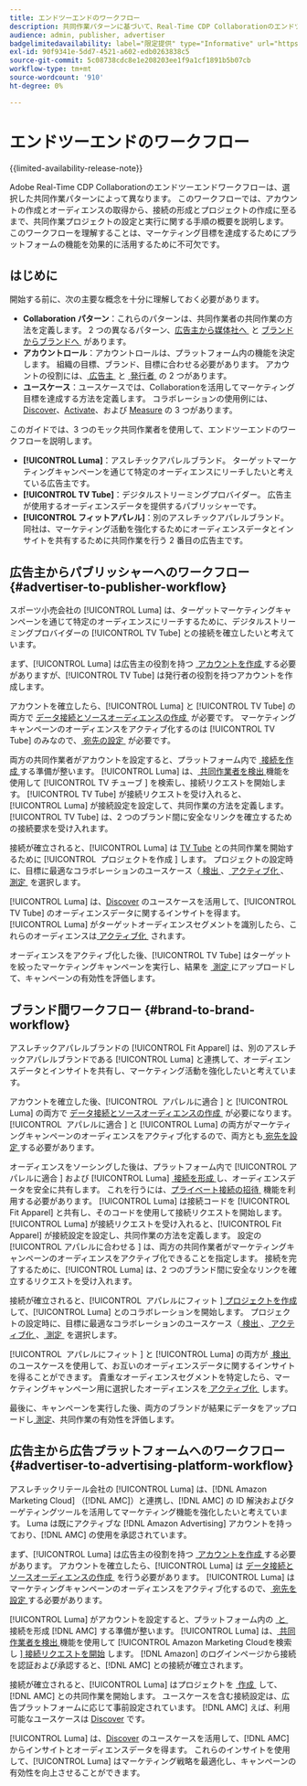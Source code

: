 ```yaml
---
title: エンドツーエンドのワークフロー
description: 共同作業パターンに基づいて、Real-Time CDP Collaborationのエンドツーエンドでの使用ワークフローを理解します。
audience: admin, publisher, advertiser
badgelimitedavailability: label="限定提供" type="Informative" url="https://helpx.adobe.com/jp/legal/product-descriptions/real-time-customer-data-platform-collaboration.html newtab=true"
exl-id: 90f9341e-5dd7-4521-a602-edb0263838c5
source-git-commit: 5c08738cdc8e1e208203ee1f9a1cf1891b5b07cb
workflow-type: tm+mt
source-wordcount: '910'
ht-degree: 0%

---
```


# エンドツーエンドのワークフロー

{{limited-availability-release-note}}

Adobe Real-Time CDP Collaborationのエンドツーエンドワークフローは、選択した共同作業パターンによって異なります。 このワークフローでは、アカウントの作成とオーディエンスの取得から、接続の形成とプロジェクトの作成に至るまで、共同作業プロジェクトの設定と実行に関する手順の概要を説明します。 このワークフローを理解することは、マーケティング目標を達成するためにプラットフォームの機能を効果的に活用するために不可欠です。

## はじめに

開始する前に、次の主要な概念を十分に理解しておく必要があります。

- **Collaboration パターン**：これらのパターンは、共同作業者の共同作業の方法を定義します。 2 つの異なるパターン、[&#x200B; 広告主から媒体社へ &#x200B;](./collaboration-patterns.md#advertiser-to-publisher) と [&#x200B; ブランドからブランドへ &#x200B;](./collaboration-patterns.md#brand-to-brand) があります。
- **アカウントロール**：アカウントロールは、プラットフォーム内の機能を決定します。 組織の目標、ブランド、目標に合わせる必要があります。 アカウントの役割には、[&#x200B; 広告主 &#x200B;](./roles.md#advertiser) と [&#x200B; 発行者 &#x200B;](./roles.md#publisher) の 2 つがあります。
- **ユースケース**：ユースケースでは、Collaborationを活用してマーケティング目標を達成する方法を定義します。 コラボレーションの使用例には、[Discover](./use-cases.md#discover)、[Activate](./use-cases.md#activate)、および [Measure](./use-cases.md#measure) の 3 つがあります。

このガイドでは、3 つのモック共同作業者を使用して、エンドツーエンドのワークフローを説明します。

- **[!UICONTROL Luma]**：アスレチックアパレルブランド。 ターゲットマーケティングキャンペーンを通じて特定のオーディエンスにリーチしたいと考えている広告主です。
- **[!UICONTROL TV Tube]**：デジタルストリーミングプロバイダー。 広告主が使用するオーディエンスデータを提供するパブリッシャーです。
- **[!UICONTROL フィットアパレル]**：別のアスレチックアパレルブランド。 同社は、マーケティング活動を強化するためにオーディエンスデータとインサイトを共有するために共同作業を行う 2 番目の広告主です。

## 広告主からパブリッシャーへのワークフロー {#advertiser-to-publisher-workflow}

スポーツ小売会社の [!UICONTROL Luma] は、ターゲットマーケティングキャンペーンを通じて特定のオーディエンスにリーチするために、デジタルストリーミングプロバイダーの [!UICONTROL TV Tube] との接続を確立したいと考えています。

まず、[!UICONTROL Luma] は広告主の役割を持つ [&#x200B; アカウントを作成 &#x200B;](../setup/onboard-account.md) する必要がありますが、[!UICONTROL TV Tube] は発行者の役割を持つアカウントを作成します。

アカウントを確立したら、[!UICONTROL Luma] と [!UICONTROL TV Tube] の両方で [&#x200B; データ接続とソースオーディエンスの作成 &#x200B;](../setup/onboard-audiences.md) が必要です。 マーケティングキャンペーンのオーディエンスをアクティブ化するのは [!UICONTROL TV Tube] のみなので、[&#x200B; 宛先の設定 &#x200B;](../setup/manage-destinations.md) が必要です。

両方の共同作業者がアカウントを設定すると、プラットフォーム内で [&#x200B; 接続を作成 &#x200B;](../connect/establishing-connections.md) する準備が整います。 [!UICONTROL Luma] は、[&#x200B; 共同作業者を検出 &#x200B;](../connect/discover-collaborators.md) 機能を使用して [!UICONTROL TV チューブ &#x200B;] を検索し、接続リクエストを開始します。 [!UICONTROL TV Tube] が接続リクエストを受け入れると、[!UICONTROL Luma] が接続設定を設定して、共同作業の方法を定義します。 [!UICONTROL TV Tube] は、2 つのブランド間に安全なリンクを確立するための接続要求を受け入れます。

接続が確立されると、[!UICONTROL Luma] は [TV Tube](../collaborate/manage-projects.md) との共同作業を開始するために [!UICONTROL &#x200B; プロジェクトを作成 &#x200B;] します。 プロジェクトの設定時に、目標に最適なコラボレーションのユースケース（[&#x200B; 検出 &#x200B;](../collaborate/discover.md)、[&#x200B; アクティブ化 &#x200B;](../collaborate/activate.md)、[&#x200B; 測定 &#x200B;](../collaborate/measure.md) を選択します。

[!UICONTROL Luma] は、[Discover](../collaborate/discover.md) のユースケースを活用して、[!UICONTROL TV Tube] のオーディエンスデータに関するインサイトを得ます。 [!UICONTROL Luma] がターゲットオーディエンスセグメントを識別したら、これらのオーディエンスは [&#x200B; アクティブ化 &#x200B;](../collaborate/activate.md) されます。

オーディエンスをアクティブ化した後、[!UICONTROL TV Tube] はターゲットを絞ったマーケティングキャンペーンを実行し、結果を [&#x200B; 測定 &#x200B;](../collaborate/measure.md) にアップロードして、キャンペーンの有効性を評価します。

## ブランド間ワークフロー {#brand-to-brand-workflow}

アスレチックアパレルブランドの [!UICONTROL Fit Apparel] は、別のアスレチックアパレルブランドである [!UICONTROL Luma] と連携して、オーディエンスデータとインサイトを共有し、マーケティング活動を強化したいと考えています。

アカウントを確立した後、[!UICONTROL &#x200B; アパレルに適合 &#x200B;] と [!UICONTROL Luma] の両方で [&#x200B; データ接続とソースオーディエンスの作成 &#x200B;](../setup/onboard-audiences.md) が必要になります。 [!UICONTROL &#x200B; アパレルに適合 &#x200B;] と [!UICONTROL Luma] の両方がマーケティングキャンペーンのオーディエンスをアクティブ化するので、両方とも [&#x200B; 宛先を設定 &#x200B;](../setup/manage-destinations.md) する必要があります。

オーディエンスをソーシングした後は、プラットフォーム内で [!UICONTROL &#x200B; アパレルに適合 &#x200B;] および [!UICONTROL Luma] [&#x200B; 接続を形成 &#x200B;](../connect/establishing-connections.md) し、オーディエンスデータを安全に共有します。 これを行うには、[&#x200B; プライベート接続の招待 &#x200B;](../connect/establishing-connections.md#private-connection-invite) 機能を利用する必要があります。 [!UICONTROL Luma] は接続コードを [!UICONTROL Fit Apparel] と共有し、そのコードを使用して接続リクエストを開始します。 [!UICONTROL Luma] が接続リクエストを受け入れると、[!UICONTROL Fit Apparel] が接続設定を設定し、共同作業の方法を定義します。 設定の [!UICONTROL &#x200B; アパレルに合わせる &#x200B;] は、両方の共同作業者がマーケティングキャンペーンのオーディエンスをアクティブ化できることを指定します。 接続を完了するために、[!UICONTROL Luma] は、2 つのブランド間に安全なリンクを確立するリクエストを受け入れます。

接続が確立されると、[!UICONTROL &#x200B; アパレルにフィット &#x200B;][&#x200B; プロジェクトを作成 &#x200B;](../collaborate/manage-projects.md) して、[!UICONTROL Luma] とのコラボレーションを開始します。 プロジェクトの設定時に、目標に最適なコラボレーションのユースケース（[&#x200B; 検出 &#x200B;](../collaborate/discover.md)、[&#x200B; アクティブ化 &#x200B;](../collaborate/activate.md)、[&#x200B; 測定 &#x200B;](../collaborate/measure.md) を選択します。

[!UICONTROL &#x200B; アパレルにフィット &#x200B;] と [!UICONTROL Luma] の両方が [&#x200B; 検出 &#x200B;](../collaborate/discover.md) のユースケースを使用して、お互いのオーディエンスデータに関するインサイトを得ることができます。 貴重なオーディエンスセグメントを特定したら、マーケティングキャンペーン用に選択したオーディエンスを [&#x200B; アクティブ化 &#x200B;](../collaborate/activate.md) します。

最後に、キャンペーンを実行した後、両方のブランドが結果にデータをアップロードし [&#x200B; 測定 &#x200B;](../collaborate/measure.md)、共同作業の有効性を評価します。

## 広告主から広告プラットフォームへのワークフロー {#advertiser-to-advertising-platform-workflow}

アスレチックリテール会社の [!UICONTROL Luma] は、[!DNL Amazon Marketing Cloud] （[!DNL AMC]）と連携し、[!DNL AMC] の ID 解決およびターゲティングツールを活用してマーケティング機能を強化したいと考えています。 Luma は既にアクティブな [!DNL Amazon Advertising] アカウントを持っており、[!DNL AMC] の使用を承認されています。

まず、[!UICONTROL Luma] は広告主の役割を持つ [&#x200B; アカウントを作成 &#x200B;](../setup/onboard-account.md) する必要があります。 アカウントを確立したら、[!UICONTROL Luma] は [&#x200B; データ接続とソースオーディエンスの作成 &#x200B;](../setup/onboard-audiences.md) を行う必要があります。 [!UICONTROL Luma] はマーケティングキャンペーンのオーディエンスをアクティブ化するので、[&#x200B; 宛先を設定 &#x200B;](../setup/manage-destinations.md) する必要があります。

[!UICONTROL Luma] がアカウントを設定すると、プラットフォーム内の [&#x200B; と &#x200B;](../connect/establishing-connections.md) 接続を形成 [!DNL AMC] する準備が整います。 [!UICONTROL Luma] は、[&#x200B; 共同作業者を検出 &#x200B;](../connect/discover-collaborators.md) 機能を使用して [!UICONTROL Amazon Marketing Cloudを検索し &#x200B;][&#x200B; 接続リクエストを開始 &#x200B;](../connect/advertising-platforms/amc.md) します。 [!DNL Amazon] のログインページから接続を認証および承認すると、[!DNL AMC] との接続が確立されます。

接続が確立されると、[!UICONTROL Luma] はプロジェクトを [&#x200B; 作成 &#x200B;](../collaborate/manage-projects.md) して、[!DNL AMC] との共同作業を開始します。 ユースケースを含む接続設定は、広告プラットフォームに応じて事前設定されています。 [!DNL AMC] えば、利用可能なユースケースは [Discover](../collaborate/advertising-platforms/amc.md#discover) です。

[!UICONTROL Luma] は、[Discover](../collaborate/advertising-platforms/amc.md#discover) のユースケースを活用して、[!DNL AMC] からインサイトとオーディエンスデータを得ます。 これらのインサイトを使用して、[!UICONTROL Luma] はマーケティング戦略を最適化し、キャンペーンの有効性を向上させることができます。
